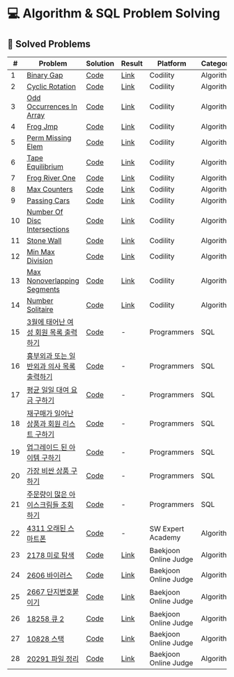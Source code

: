 # 💻 Algorithm & SQL Problem Solving

## 📌 Solved Problems
| # | Problem | Solution | Result | Platform | Category |
|---|---------|----------|--------|----------|----------|
| 1 | [Binary Gap](https://app.codility.com/programmers/lessons/1-iterations/binary_gap/) | [Code](./Codility/1_BinaryGap.py) | [Link](https://app.codility.com/demo/results/training5E535T-RC8/) | Codility | Algorithm |
| 2 | [Cyclic Rotation](https://app.codility.com/programmers/lessons/2-arrays/cyclic_rotation/) | [Code](./Codility/2_CyclicRotation.py) | [Link](https://app.codility.com/demo/results/training9APJJ4-5VG/) | Codility | Algorithm |
| 3 | [Odd Occurrences In Array](https://app.codility.com/programmers/lessons/2-arrays/odd_occurrences_in_array/) | [Code](./Codility/3_OddOccurrencesInArray.py) | [Link](https://app.codility.com/demo/results/trainingSA2U9F-H2T/) | Codility | Algorithm |
| 4 | [Frog Jmp](https://app.codility.com/programmers/lessons/3-time_complexity/frog_jmp/) | [Code](./Codility/4_FrogJmp.py) | [Link](https://app.codility.com/demo/results/training4D6VVV-ZTK/) | Codility | Algorithm |
| 5 | [Perm Missing Elem](https://app.codility.com/programmers/lessons/3-time_complexity/perm_missing_elem/) | [Code](./Codility/5_PermMissingElem.py) | [Link](https://app.codility.com/demo/results/trainingJQNAHH-RMG/) | Codility | Algorithm |
| 6 | [Tape Equilibrium](https://app.codility.com/programmers/lessons/3-time_complexity/tape_equilibrium/) | [Code](./Codility/6_TapeEquilibrium.py) | [Link](https://app.codility.com/demo/results/trainingWG6WZE-FXP/) | Codility | Algorithm |
| 7 | [Frog River One](https://app.codility.com/programmers/lessons/4-counting_elements/frog_river_one/) | [Code](./Codility/7_FrogRiverOne.py) | [Link](https://app.codility.com/demo/results/training3EQEXT-PB5/) | Codility | Algorithm |
| 8 | [Max Counters](https://app.codility.com/programmers/lessons/4-counting_elements/max_counters/) | [Code](./Codility/8_MaxCounters.py) | [Link](https://app.codility.com/demo/results/trainingWJPHE3-HA7/) | Codility | Algorithm |
| 9 | [Passing Cars](https://app.codility.com/programmers/lessons/5-prefix_sums/passing_cars/) | [Code](./Codility/9_PassingCars.py) | [Link](https://app.codility.com/demo/results/training3U95Z8-2NE/) | Codility | Algorithm |
| 10 | [Number Of Disc Intersections](https://app.codility.com/programmers/lessons/6-sorting/number_of_disc_intersections/) | [Code](./Codility/10_NumberOfDiscIntersections.py) | [Link](https://app.codility.com/demo/results/trainingC38T7W-HV7/) | Codility | Algorithm |
| 11 | [Stone Wall](https://app.codility.com/programmers/lessons/7-stacks_and_queues/stone_wall/) | [Code](./Codility/11_StoneWall.py) | [Link](https://app.codility.com/demo/results/trainingNJ9S44-NYK/) | Codility | Algorithm |
| 12 | [Min Max Division](https://app.codility.com/programmers/lessons/14-binary_search_algorithm/min_max_division/) | [Code](./Codility/12_MinMaxDivision.py) | [Link](https://app.codility.com/demo/results/trainingZKD7EF-DUX/) | Codility | Algorithm |
| 13 | [Max Nonoverlapping Segments](https://app.codility.com/programmers/lessons/16-greedy_algorithms/max_nonoverlapping_segments/) | [Code](./Codility/13_MaxNonoverlappingSegments.py) | [Link](https://app.codility.com/demo/results/trainingH6RHUQ-3TY/) | Codility | Algorithm |
| 14 | [Number Solitaire](https://app.codility.com/programmers/lessons/17-dynamic_programming/number_solitaire/) | [Code](./Codility/14_NumberSolitaire.py) | [Link](https://app.codility.com/demo/results/trainingYSTEBG-YX9/) | Codility | Algorithm |
| 15 | [3월에 태어난 여성 회원 목록 출력하기](https://school.programmers.co.kr/learn/courses/30/lessons/131120) | [Code](./Programmers/1_3월에태어난여성회원목록출력하기.sql) | - | Programmers | SQL |
| 16 | [흉부외과 또는 일반외과 의사 목록 출력하기](https://school.programmers.co.kr/learn/courses/30/lessons/132203) | [Code](./Programmers/2_흉부외과또는일반외과의사목록출력하기.sql) | - | Programmers | SQL |
| 17 | [평균 일일 대여 요금 구하기](https://school.programmers.co.kr/learn/courses/30/lessons/151136) | [Code](./Programmers/3_평균일일대여요금구하기.sql) | - | Programmers | SQL |
| 18 | [재구매가 일어난 상품과 회원 리스트 구하기](https://school.programmers.co.kr/learn/courses/30/lessons/131536) | [Code](./Programmers/4_재구매가일어난상품과회원리스트구하기.sql) | - | Programmers | SQL |
| 19 | [업그레이드 된 아이템 구하기](https://school.programmers.co.kr/learn/courses/30/lessons/273711) | [Code](./Programmers/5_업그레이드된아이템구하기.sql) | - | Programmers | SQL |
| 20 | [가장 비싼 상품 구하기](https://school.programmers.co.kr/learn/courses/30/lessons/131697) | [Code](./Programmers/6_가장비싼상품구하기.sql) | - | Programmers | SQL |
| 21 | [주문량이 많은 아이스크림들 조회하기](https://school.programmers.co.kr/learn/courses/30/lessons/133027) | [Code](./Programmers/7_주문량이많은아이스크림들조회하기.sql) | - | Programmers | SQL |
| 22 | [4311 오래된 스마트폰](https://swexpertacademy.com/main/code/problem/problemDetail.do?contestProbId=AWL2vlPKMlQDFAUE) | [Code](./SW-Expert-Academy/4311.%20%5B연습문제%5D%20오래된%20스마트폰/solution.py) | - | SW Expert Academy | Algorithm |
| 23 | [2178 미로 탐색](https://www.acmicpc.net/problem/2178) | [Code](./Baekjoon-Online-Judge/2178.%20미로%20탐색/solution.py) | [Link](https://www.acmicpc.net/source/93287558) | Baekjoon Online Judge | Algorithm |
| 24 | [2606 바이러스](https://www.acmicpc.net/problem/2606) | [Code](./Baekjoon-Online-Judge/2606.%20바이러스/solution.py) | [Link](https://www.acmicpc.net/source/93294365) | Baekjoon Online Judge | Algorithm |
| 25 | [2667 단지번호붙이기](https://www.acmicpc.net/problem/2667) | [Code](Baekjoon-Online-Judge/2667.%20단지번호붙이기/solution.py) | [Link](https://www.acmicpc.net/source/93303571) | Baekjoon Online Judge | Algorithm |
| 26 | [18258 큐 2](https://www.acmicpc.net/problem/18258) | [Code](Baekjoon-Online-Judge/18258.%20큐%202/solution.py) | [Link](https://www.acmicpc.net/source/93309276) | Baekjoon Online Judge | Algorithm |
| 27 | [10828 스택](https://www.acmicpc.net/problem/10828) | [Code](Baekjoon-Online-Judge/10828.%20스택/solution.py) | [Link](https://www.acmicpc.net/source/93326831) | Baekjoon Online Judge | Algorithm |
| 28 | [20291 파일 정리](https://www.acmicpc.net/problem/20291) | [Code](Baekjoon-Online-Judge/20291.%20파일%20정리/solution.py) | [Link](https://www.acmicpc.net/source/93327948) | Baekjoon Online Judge | Algorithm |
